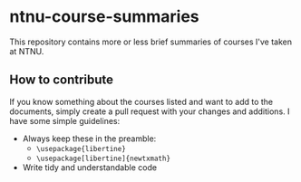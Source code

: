 # ntnu-course-summaries

This repository contains more or less brief summaries of courses I've taken at NTNU.

## How to contribute

If you know something about the courses listed and want to add to the documents, simply create a pull request with your changes and additions. I have some simple guidelines:

* Always keep these in the preamble:
    * `\usepackage{libertine}`
    * `\usepackage[libertine]{newtxmath}`
* Write tidy and understandable code
